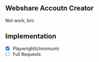 ## Webshare Accoutn Creator
Not work, bro

## Implementation
- [X] Playwright(chromium)
- [ ] Full Requests
